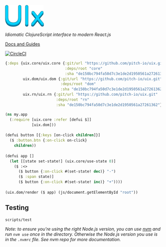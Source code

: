 <img src="logo.png" width="125" />

_Idiomatic ClojureScript interface to modern React.js_

[Docs and Guides](https://roman01la.gitbook.io/pitch-uix/)

[![CircleCI](https://circleci.com/gh/pitch-io/uix.svg?style=svg)](https://circleci.com/gh/pitch-io/uix)

```clj
{:deps {uix.core/uix.core {:git/url "https://github.com/pitch-io/uix.git"
                           :deps/root "core"
                           :sha "de150bc794fa50d7c3e1de2d1950561a27261362"}
        uix.dom/uix.dom {:git/url "https://github.com/pitch-io/uix.git"
                         :deps/root "dom"
                         :sha "de150bc794fa50d7c3e1de2d1950561a27261362"}
        uix.rn/uix.rn {:git/url "https://github.com/pitch-io/uix.git"
                       :deps/root "rn"
                       :sha "de150bc794fa50d7c3e1de2d1950561a27261362"}}}
```

```clj
(ns my.app
  (:require [uix.core :refer [defui $]]
            [uix.dom]))

(defui button [{:keys [on-click children]}]
  ($ :button.btn {:on-click on-click}
    children))

(defui app []
  (let [[state set-state!] (uix.core/use-state 0)]
    ($ :<>
      ($ button {:on-click #(set-state! dec)} "-")
      ($ :span state)]
      ($ button {:on-click #(set-state! inc)} "+"))))

(uix.dom/render ($ app) (js/document.getElementById "root"))
```

## Testing

```
scripts/test
```

_Note: to ensure you're using the right Node.js version, you can use [nvm](https://github.com/nvm-sh/nvm) and run `nvm use`
once in the directory. Otherwise the Node.js version you use is in the `.nvmrc` file. See nvm repo for more documentation._
